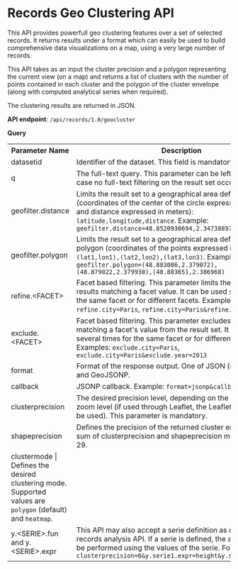 # Records Geo Clustering API

This API provides powerfull geo clustering features over a set of selected records. It returns results under a format which can easily be used to build comprehensive data visualizations on a map, using a very large number of records.

This API takes as an input the cluster precision and a polygon representing the current view (on a map) and returns a list of clusters with the number of points contained in each cluster and the polygon of the cluster envelope (along with computed analytical series when required).

The clustering results are returned in JSON.

**API endpoint**: `/api/records/1.0/geocluster`

**Query**

<table>
<tr><th>Parameter Name</th><th>Description</th></tr>
<tr><td>datasetid</td><td>Identifier of the dataset. This field is mandatory.</td></tr>
<tr><td>q</td><td>The full-text query. This parameter can be left empty, in which case no full-text filtering on the result set occurs.</td></tr>
<tr><td>geofilter.distance</td><td>Limits the result set to a geographical area defined by a circle (coordinates of the center of the circle expressed in WGS84 and distance expressed in meters): <code>latitude,longitude,distance</code>. Example: <code>geofilter.distance=48.8520930694,2.34738897685,1000</code></td></tr>
<tr><td>geofilter.polygon</td><td>Limits the result set to a geographical area defined by a polygon (coordinates of the points expressed in WGS84): <code>(lat1,lon1),(lat2,lon2),(lat3,lon3)</code>. Example: <code>geofilter.polygon=(48.883086,2.379072),(48.879022,2.379930),(48.883651,2.386968)</code></td></tr>
<tr><td>refine.&lt;FACET&gt;</td><td>Facet based filtering. This parameter limits the result set to the results matching a facet value. It can be used several times for the same facet or for different facets. Examples: <code>refine.city=Paris</code>, <code>refine.city=Paris&refine.year=2013</code></td></tr>
<tr><td>exclude.&lt;FACET&gt;</td><td>Facet based filtering. This parameter excludes the results matching a facet's value from the result set. It can be used several times for the same facet or for different facets. Examples: <code>exclude.city=Paris</code>, <code>exclude.city=Paris&exclude.year=2013</code></td></tr>
<tr><td>format</td><td>Format of the response output. One of JSON (default), CSV and GeoJSONP.</td></tr>
<tr><td>callback</td><td>JSONP callback. Example: <code>format=jsonp&callback=myFunction</code></td></tr>
<tr><td>clusterprecision</td><td>The desired precision level, depending on the current map zoom level (if used through Leaflet, the Leaflet zoom level can be used). This parameter is mandatory.</td></tr>
<tr><td>shapeprecision</td><td>Defines the precision of the returned cluster envelope. The sum of clusterprecision and shapeprecision may not exceed 29.</td></tr>
<tr><td>clustermode	| Defines the desired clustering mode. Supported values are <code>polygon</code> (default) and <code>heatmap</code>.</td></tr>
<tr><td>y.&lt;SERIE&gt;.fun and y.&lt;SERIE&gt;.expr</td><td>This API may also accept a serie definition as described in the records analysis API. If a serie is defined, the aggregation will be performed using the values of the serie. For example: <code>clusterprecision=6&y.serie1.expr=height&y.series1.func=SUM</code></td></tr>
</table>
